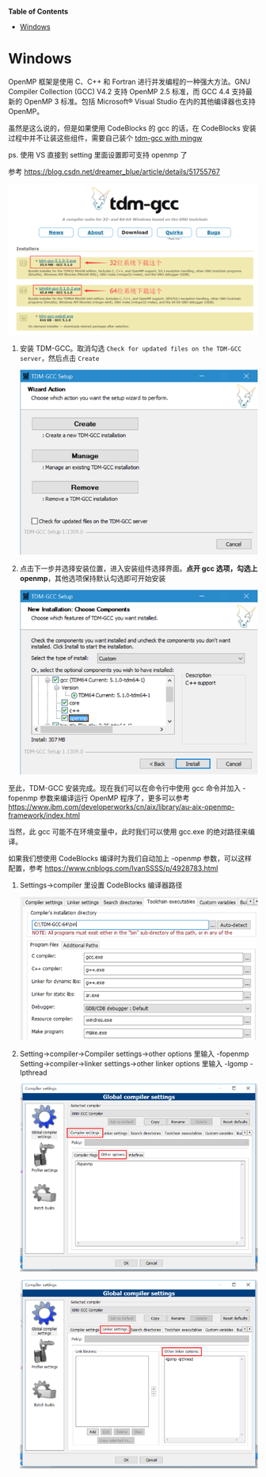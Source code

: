 <!-- markdown-toc start - Don't edit this section. Run M-x markdown-toc-generate-toc again -->
**Table of Contents**

- [Windows](#windows)

<!-- markdown-toc end -->


# Windows
OpenMP 框架是使用 C、C++ 和 Fortran 进行并发编程的一种强大方法。GNU Compiler Collection (GCC) V4.2 支持 OpenMP 2.5 标准，而 GCC 4.4 支持最新的 OpenMP 3 标准。包括 Microsoft® Visual Studio 在内的其他编译器也支持 OpenMP。

虽然是这么说的，但是如果使用 CodeBlocks 的 gcc 的话，在 CodeBlocks 安装过程中并不让装这些组件，需要自己装个 [tdm-gcc with mingw](http://tdm-gcc.tdragon.net/download)

ps. 使用 VS 直接到 setting 里面设置即可支持 openmp 了

参考 <https://blog.csdn.net/dreamer_blue/article/details/51755767>

![怎么选](./img/OpenMP/TDM-GCC-Version.png)


1. 安装 TDM-GCC。取消勾选 `Check for updated files on the TDM-GCC server`，然后点击 `Create`

   ![第一步](./img/OpenMP/TDM-GCC-Setup.png)

2. 点击下一步并选择安装位置，进入安装组件选择界面。**点开 gcc 选项，勾选上 openmp**，其他选项保持默认勾选即可开始安装

   ![勾上 OpenMP 选项](./img/OpenMP/TDM-GCC-OpenMP.png)


至此，TDM-GCC 安装完成。现在我们可以在命令行中使用 gcc 命令并加入 -fopenmp 参数来编译运行 OpenMP 程序了，更多可以参考 <https://www.ibm.com/developerworks/cn/aix/library/au-aix-openmp-framework/index.html>

当然，此 gcc 可能不在环境变量中，此时我们可以使用 gcc.exe 的绝对路径来编译。


如果我们想使用 CodeBlocks 编译时为我们自动加上 -openmp 参数，可以这样配置，参考 <https://www.cnblogs.com/IvanSSSS/p/4928783.html>

1. Settings->compiler 里设置 CodeBlocks 编译器路径

   ![设置 CodeBlocks 编译器路径](./img/OpenMP/CodeBlocks-Toolchain-executables.png)

2. Setting->compiler->Compiler settings->other options 里输入 -fopenmp   
   Setting->compiler->linker settings->other linker options 里输入 -lgomp -lpthread
   
   ![配置编译参数](./img/OpenMP/CodeBlocks-Compiler-Settings.png)
   
   ![添加链接参数](./img/OpenMP/CodeBlocks-Linker-Settings.png)
   